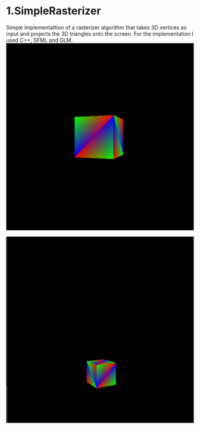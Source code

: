 # 1.SimpleRasterizer
Simple implementattion of a rasterizer algorithm that takes 3D vertices as input and projects the 3D triangles onto the screen.
For the implementation I used C++, SFML and GLM.
![cube1](/Rasterizer/images/cube1.png)

![cube2](/Rasterizer/images/cube2.png)
